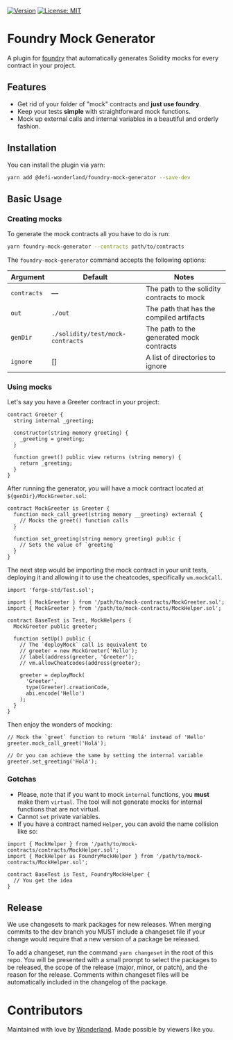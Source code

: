 [![Version](https://img.shields.io/npm/v/@defi-wonderland/foundry-mock-generator?label=Version)](https://www.npmjs.com/package/@defi-wonderland/foundry-mock-generator)
[![License: MIT](https://img.shields.io/badge/License-MIT-blue.svg)](https://github.com/defi-wonderland/prophet-sdk/blob/main/LICENSE)

# Foundry Mock Generator
A plugin for [foundry](https://github.com/foundry-rs/foundry) that automatically generates Solidity mocks for every contract in your project.

## Features

- Get rid of your folder of "mock" contracts and **just use
  foundry**.
- Keep your tests **simple** with straightforward mock functions.
- Mock up external calls and internal variables in a beautiful and orderly fashion.

## Installation

You can install the plugin via yarn:

```bash
yarn add @defi-wonderland/foundry-mock-generator --save-dev
```

## Basic Usage

### Creating mocks

To generate the mock contracts all you have to do is run:

```bash
yarn foundry-mock-generator --contracts path/to/contracts
```

The `foundry-mock-generator` command accepts the following options:

Argument | Default | Notes
---|---|---
`contracts` | — | The path to the solidity contracts to mock
`out` | `./out` | The path that has the compiled artifacts
`genDir` | `./solidity/test/mock-contracts` | The path to the generated mock contracts
`ignore` | [] | A list of directories to ignore

### Using mocks

Let's say you have a Greeter contract in your project:

```solidity
contract Greeter {
  string internal _greeting;

  constructor(string memory greeting) {
    _greeting = greeting;
  }

  function greet() public view returns (string memory) {
    return _greeting;
  }
}
```

After running the generator, you will have a mock contract located at `${genDir}/MockGreeter.sol`:

```solidity
contract MockGreeter is Greeter {
  function mock_call_greet(string memory __greeting) external {
    // Mocks the greet() function calls
  }

  function set_greeting(string memory greeting) public {
    // Sets the value of `greeting`
  }
}
```

The next step would be importing the mock contract in your unit tests, deploying it and allowing it to use the cheatcodes, specifically `vm.mockCall`.

```solidity
import 'forge-std/Test.sol';

import { MockGreeter } from '/path/to/mock-contracts/MockGreeter.sol';
import { MockGreeter } from '/path/to/mock-contracts/MockHelper.sol';

contract BaseTest is Test, MockHelpers {
  MockGreeter public greeter;

  function setUp() public {
    // The `deployMock` call is equivalent to
    // greeter = new MockGreeter('Hello');
    // label(address(greeter, 'Greeter');
    // vm.allowCheatcodes(address(greeter);

    greeter = deployMock(
      'Greeter',
      type(Greeter).creationCode,
      abi.encode('Hello')
    );
  }
}
```

Then enjoy the wonders of mocking:

```solidity
// Mock the `greet` function to return 'Holá' instead of 'Hello'
greeter.mock_call_greet('Holá');

// Or you can achieve the same by setting the internal variable
greeter.set_greeting('Holá');
```

### Gotchas

- Please, note that if you want to mock `internal` functions, you **must** make them `virtual`. The tool will not generate mocks for internal functions that are not virtual.
- Cannot `set` private variables.
- If you have a contract named `Helper`, you can avoid the name collision like so:

```solidity
import { MockHelper } from '/path/to/mock-contracts/contracts/MockHelper.sol';
import { MockHelper as FoundryMockHelper } from '/path/to/mock-contracts/MockHelper.sol';

contract BaseTest is Test, FoundryMockHelper {
  // You get the idea
}
```

## Release

We use changesets to mark packages for new releases. When merging commits to the dev branch you MUST include a changeset file if your change would require that a new version of a package be released.

To add a changeset, run the command `yarn changeset` in the root of this repo. You will be presented with a small prompt to select the packages to be released, the scope of the release (major, minor, or patch), and the reason for the release. Comments within changeset files will be automatically included in the changelog of the package.

# Contributors

Maintained with love by [Wonderland](https://defi.sucks). Made possible by viewers like you.
